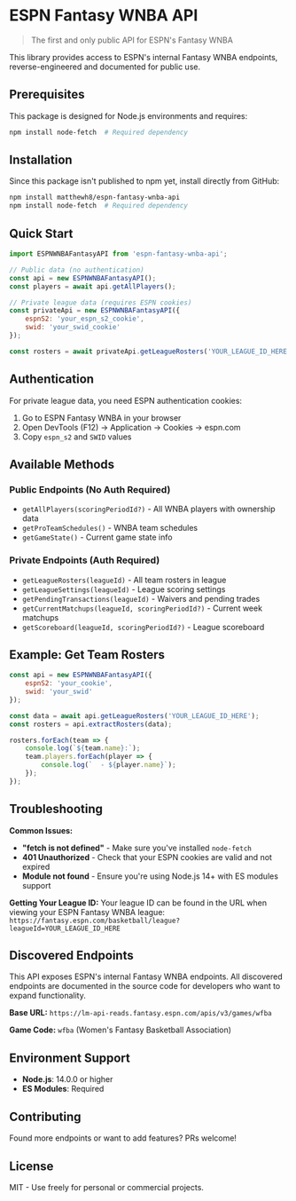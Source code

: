 # ESPN Fantasy WNBA API

> The first and only public API for ESPN's Fantasy WNBA

This library provides access to ESPN's internal Fantasy WNBA endpoints, reverse-engineered and documented for public use.

## Prerequisites

This package is designed for Node.js environments and requires:

```bash
npm install node-fetch  # Required dependency
```

## Installation

Since this package isn't published to npm yet, install directly from GitHub:

```bash
npm install matthewh8/espn-fantasy-wnba-api
npm install node-fetch  # Required dependency
```

## Quick Start

```javascript
import ESPNWNBAFantasyAPI from 'espn-fantasy-wnba-api';

// Public data (no authentication)
const api = new ESPNWNBAFantasyAPI();
const players = await api.getAllPlayers();

// Private league data (requires ESPN cookies)
const privateApi = new ESPNWNBAFantasyAPI({
    espnS2: 'your_espn_s2_cookie',
    swid: 'your_swid_cookie'
});

const rosters = await privateApi.getLeagueRosters('YOUR_LEAGUE_ID_HERE');
```

## Authentication

For private league data, you need ESPN authentication cookies:

1. Go to ESPN Fantasy WNBA in your browser
2. Open DevTools (F12) → Application → Cookies → espn.com  
3. Copy `espn_s2` and `SWID` values

## Available Methods

### Public Endpoints (No Auth Required)
- `getAllPlayers(scoringPeriodId?)` - All WNBA players with ownership data
- `getProTeamSchedules()` - WNBA team schedules
- `getGameState()` - Current game state info

### Private Endpoints (Auth Required)
- `getLeagueRosters(leagueId)` - All team rosters in league
- `getLeagueSettings(leagueId)` - League scoring settings
- `getPendingTransactions(leagueId)` - Waivers and pending trades
- `getCurrentMatchups(leagueId, scoringPeriodId?)` - Current week matchups
- `getScoreboard(leagueId, scoringPeriodId?)` - League scoreboard

## Example: Get Team Rosters

```javascript
const api = new ESPNWNBAFantasyAPI({
    espnS2: 'your_cookie',
    swid: 'your_swid'
});

const data = await api.getLeagueRosters('YOUR_LEAGUE_ID_HERE');
const rosters = api.extractRosters(data);

rosters.forEach(team => {
    console.log(`${team.name}:`);
    team.players.forEach(player => {
        console.log(`  - ${player.name}`);
    });
});
```

## Troubleshooting

**Common Issues:**

- **"fetch is not defined"** - Make sure you've installed `node-fetch`
- **401 Unauthorized** - Check that your ESPN cookies are valid and not expired
- **Module not found** - Ensure you're using Node.js 14+ with ES modules support

**Getting Your League ID:**
Your league ID can be found in the URL when viewing your ESPN Fantasy WNBA league:
`https://fantasy.espn.com/basketball/league?leagueId=YOUR_LEAGUE_ID_HERE`

## Discovered Endpoints

This API exposes ESPN's internal Fantasy WNBA endpoints. All discovered endpoints are documented in the source code for developers who want to expand functionality.

**Base URL:** `https://lm-api-reads.fantasy.espn.com/apis/v3/games/wfba`

**Game Code:** `wfba` (Women's Fantasy Basketball Association)

## Environment Support

- **Node.js**: 14.0.0 or higher
- **ES Modules**: Required

## Contributing

Found more endpoints or want to add features? PRs welcome!

## License

MIT - Use freely for personal or commercial projects.

